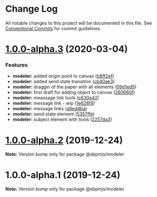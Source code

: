 # Change Log

All notable changes to this project will be documented in this file.
See [Conventional Commits](https://conventionalcommits.org) for commit guidelines.

# [1.0.0-alpha.3](https://github.com/mkolodiy/sbpmjs/compare/@sbpmjs/modeler@1.0.0-alpha.2...@sbpmjs/modeler@1.0.0-alpha.3) (2020-03-04)


### Features

* **modeler:** added origin point to canvas ([b8ff2ef](https://github.com/mkolodiy/sbpmjs/commit/b8ff2ef7b388f713cae6759063448970dcf7f633))
* **modeler:** added send state transition ([cb40ae3](https://github.com/mkolodiy/sbpmjs/commit/cb40ae3620ad5006c004a927f6b95d4928221d9c))
* **modeler:** draggin of the paper with all elements ([09d1ed5](https://github.com/mkolodiy/sbpmjs/commit/09d1ed5681b086706ec57875868ada99161db43f))
* **modeler:** first draft for adding object to canvas ([260660f](https://github.com/mkolodiy/sbpmjs/commit/260660f8ad5528953d3471c63dbc757fc5c281fb))
* **modeler:** meassage link tools ([c630e42](https://github.com/mkolodiy/sbpmjs/commit/c630e42ad2d68026b81a2c6ae65bdd45f64cef4e))
* **modeler:** message link - wip ([1e626f9](https://github.com/mkolodiy/sbpmjs/commit/1e626f99e4e1b16a93d03275ee3a4fe030b6fd6a))
* **modeler:** message links ([a9ed4ba](https://github.com/mkolodiy/sbpmjs/commit/a9ed4ba004185a7735fd45bb12d6e83d3ce95624))
* **modeler:** send state element ([5357ffe](https://github.com/mkolodiy/sbpmjs/commit/5357ffeccbd719c973fb5d56356f9ee221299137))
* **modeler:** subject element with tools ([2257da3](https://github.com/mkolodiy/sbpmjs/commit/2257da3145eb8b964c0f78d49c9defe14ad2048e))





# [1.0.0-alpha.2](https://github.com/mkolodiy/sbpmjs/compare/@sbpmjs/modeler@1.0.0-alpha.1...@sbpmjs/modeler@1.0.0-alpha.2) (2019-12-24)

**Note:** Version bump only for package @sbpmjs/modeler





# 1.0.0-alpha.1 (2019-12-24)

**Note:** Version bump only for package @sbpmjs/modeler
